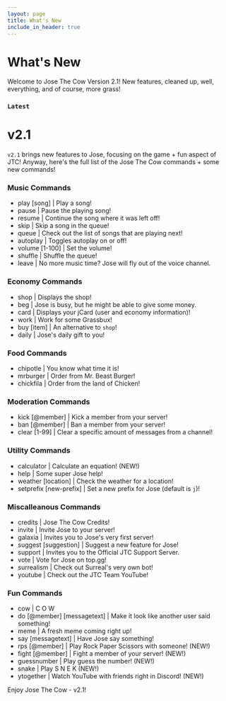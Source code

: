 ```yaml
---
layout: page
title: What's New
include_in_header: true
---
```

# What's New
Welcome to Jose The Cow Version 2.1! New features, cleaned up, well, everything, and of course, more grass!

### `Latest`
# **v2.1**
`v2.1` brings new features to Jose, focusing on the game + fun aspect of JTC! Anyway, here's the full list of the Jose The Cow commands + some new commands!

### Music Commands
- play [song] | Play a song!
- pause | Pause the playing song!
- resume | Continue the song where it was left off!
- skip | Skip a song in the queue!
- queue | Check out the list of songs that are playing next!
- autoplay | Toggles autoplay on or off!
- volume [1-100] | Set the volume!
- shuffle | Shuffle the queue!
- leave | No more music time? Jose will fly out of the voice channel.

### Economy Commands
- shop | Displays the shop!
- beg | Jose is busy, but he might be able to give some money.
- card | Displays your jCard (user and economy information)!
- work | Work for some Grassbux!
- buy [item] | An alternative to `shop`!
- daily | Jose's daily gift to you!

### Food Commands
- chipotle | You know what time it is!
- mrburger | Order from Mr. Beast Burger!
- chickfila | Order from the land of Chicken!

### Moderation Commands
- kick [@member] | Kick a member from your server!
- ban [@member] | Ban a member from your server!
- clear [1-99] | Clear a specific amount of messages from a channel!

### Utility Commands
- calculator | Calculate an equation! (NEW!)
- help | Some super Jose help!
- weather [location] | Check the weather for a location!
- setprefix [new-prefix] | Set a new prefix for Jose (default is `j`)!

### Miscalleanous Commands
- credits | Jose The Cow Credits!
- invite | Invite Jose to your server!
- galaxia | Invites you to Jose's very first server!
- suggest [suggestion] | Suggest a new feature for Jose!
- support | Invites you to the Official JTC Support Server.
- vote | Vote for Jose on top.gg!
- surrealism | Check out Surreal's very own bot!
- youtube | Check out the JTC Team YouTube!

### Fun Commands
- cow | C O W 
- do [@member] [messagetext] | Make it look like another user said something!
- meme | A fresh meme coming right up!
- say [messagetext] | Have Jose say something!
- rps [@member] | Play Rock Paper Scissors with someone! (NEW!)
- fight [@member] | Fight a member of your server! (NEW!)
- guessnumber | Play guess the number! (NEW!)
- snake | Play S N E K (NEW!)
- ytogether | Watch YouTube with friends right in Discord! (NEW!)


Enjoy Jose The Cow - v2.1!
